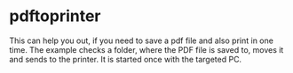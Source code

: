 # pdftoprinter

This can help you out, if you need to save a pdf file and also print in one time. 
The example checks a folder, where the PDF file is saved to, moves it and sends to the printer. 
It is started once with the targeted PC. 
